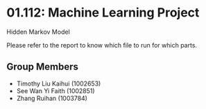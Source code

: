 # 01.112: Machine Learning Project

Hidden Markov Model

Please refer to the report to know which file to run for which parts.

## Group Members

* Timothy Liu Kaihui (1002653)
* See Wan Yi Faith (1002851)
* Zhang Ruihan (1003784)
